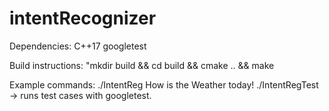 # intentRecognizer

Dependencies:
  C++17
  googletest


Build instructions:
  "mkdir build && cd build && cmake .. && make
  
  
Example commands:
  ./IntentReg How is the Weather today!
  ./IntentRegTest -> runs test cases with googletest.
